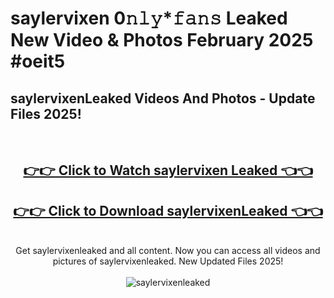 # saylervixen 0𝚗𝚕𝚢*𝚏𝚊𝚗𝚜 Leaked New Video & Photos February 2025 #oeit5

<h2>saylervixenLeaked Videos And Photos - Update Files 2025!</h2>
<br>
<div align="center">
<h2><a href="https://mediaupload.pro?title=saylervixen&ref=11F" rel="nofollow">👉👉 Click to Watch saylervixen Leaked 👈👈</a></h2>
<h2><a href="https://mediaupload.pro?title=saylervixen&ref=11F" rel="nofollow">👉👉 Click to Download saylervixenLeaked 👈👈</a></h2>
<br>
Get saylervixenleaked and all content. Now you can access all videos and pictures of saylervixenleaked. New Updated Files 2025!
<br>
<br>
<a href="https://mediaupload.pro?title=saylervixen&ref=11F" rel="nofollow" data-target="animated-image.originalLink"><img src="https://i.ibb.co/Gkj2r4b/banner.png" alt="saylervixenleaked" style="max-width: 100%; display: inline-block;" data-target="animated-image.originalImage"></a>
</div>
<br>

